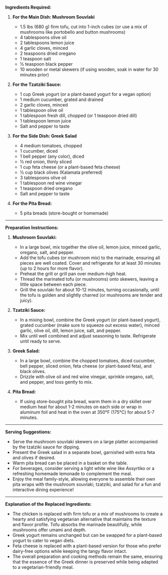 **Ingredients Required:**

1. **For the Main Dish: Mushroom Souvlaki**
   - 1.5 lbs (680 g) firm tofu, cut into 1-inch cubes (or use a mix of mushrooms like portobello and button mushrooms)
   - 4 tablespoons olive oil
   - 2 tablespoons lemon juice
   - 4 garlic cloves, minced
   - 2 teaspoons dried oregano
   - 1 teaspoon salt
   - ½ teaspoon black pepper
   - 10 wooden or metal skewers (if using wooden, soak in water for 30 minutes prior)

2. **For the Tzatziki Sauce:**
   - 1 cup Greek yogurt (or a plant-based yogurt for a vegan option)
   - 1 medium cucumber, grated and drained
   - 2 garlic cloves, minced
   - 1 tablespoon olive oil
   - 1 tablespoon fresh dill, chopped (or 1 teaspoon dried dill)
   - 1 tablespoon lemon juice
   - Salt and pepper to taste

3. **For the Side Dish: Greek Salad**
   - 4 medium tomatoes, chopped
   - 1 cucumber, diced
   - 1 bell pepper (any color), diced
   - ½ red onion, thinly sliced
   - 1 cup feta cheese (or a plant-based feta cheese)
   - ½ cup black olives (Kalamata preferred)
   - 3 tablespoons olive oil
   - 1 tablespoon red wine vinegar
   - 1 teaspoon dried oregano
   - Salt and pepper to taste

4. **For the Pita Bread:**
   - 5 pita breads (store-bought or homemade)

---

**Preparation Instructions:**

1. **Mushroom Souvlaki:**
   - In a large bowl, mix together the olive oil, lemon juice, minced garlic, oregano, salt, and pepper.
   - Add the tofu cubes (or mushroom mix) to the marinade, ensuring all pieces are well coated. Cover and refrigerate for at least 30 minutes (up to 2 hours for more flavor).
   - Preheat the grill or grill pan over medium-high heat.
   - Thread the marinated tofu (or mushrooms) onto skewers, leaving a little space between each piece.
   - Grill the souvlaki for about 10-12 minutes, turning occasionally, until the tofu is golden and slightly charred (or mushrooms are tender and juicy).

2. **Tzatziki Sauce:**
   - In a mixing bowl, combine the Greek yogurt (or plant-based yogurt), grated cucumber (make sure to squeeze out excess water), minced garlic, olive oil, dill, lemon juice, salt, and pepper.
   - Mix until well combined and adjust seasoning to taste. Refrigerate until ready to serve.

3. **Greek Salad:**
   - In a large bowl, combine the chopped tomatoes, diced cucumber, bell pepper, sliced onion, feta cheese (or plant-based feta), and black olives.
   - Drizzle with olive oil and red wine vinegar, sprinkle oregano, salt, and pepper, and toss gently to mix.

4. **Pita Bread:**
   - If using store-bought pita bread, warm them in a dry skillet over medium heat for about 1-2 minutes on each side or wrap in aluminum foil and heat in the oven at 350°F (175°C) for about 5-7 minutes.

---

**Serving Suggestions:**
- Serve the mushroom souvlaki skewers on a large platter accompanied by the tzatziki sauce for dipping.
- Present the Greek salad in a separate bowl, garnished with extra feta and olives if desired.
- Warm pita bread can be placed in a basket on the table.
- For beverages, consider serving a light white wine like Assyrtiko or a refreshing homemade lemonade to complement the meal.
- Enjoy the meal family-style, allowing everyone to assemble their own pita wraps with the mushroom souvlaki, tzatziki, and salad for a fun and interactive dining experience!

---

**Explanation of the Replaced Ingredients:**
- The chicken is replaced with firm tofu or a mix of mushrooms to create a hearty and satisfying vegetarian alternative that maintains the texture and flavor profile. Tofu absorbs the marinade beautifully, while mushrooms offer umami and depth.
- Greek yogurt remains unchanged but can be swapped for a plant-based yogurt to cater to vegan diets.
- Feta cheese is replaced with a plant-based version for those who prefer dairy-free options while keeping the tangy flavor intact.
- The overall preparation and cooking methods remain the same, ensuring that the essence of the Greek dinner is preserved while being adapted to a vegetarian-friendly meal.